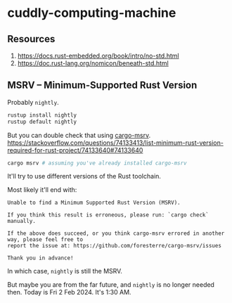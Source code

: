# cuddly-computing-machine

## Resources

1. https://docs.rust-embedded.org/book/intro/no-std.html
1. https://doc.rust-lang.org/nomicon/beneath-std.html 

## MSRV – Minimum-Supported Rust Version

Probably `nightly`.

```zsh
rustup install nightly
rustup default nightly
```

But you can double check that using [cargo-msrv](https://crates.io/crates/cargo-msrv).
https://stackoverflow.com/questions/74133413/list-minimum-rust-version-required-for-rust-project/74133640#74133640

```zsh
cargo msrv # assuming you've already installed cargo-msrv
```

It'll try to use different versions of the Rust toolchain.

Most likely it'll end with:

```text
Unable to find a Minimum Supported Rust Version (MSRV).

If you think this result is erroneous, please run: `cargo check` manually.

If the above does succeed, or you think cargo-msrv errored in another way, please feel free to
report the issue at: https://github.com/foresterre/cargo-msrv/issues

Thank you in advance!
```

In which case, `nightly` is still the MSRV.

But maybe you are from the far future, and `nightly` is no longer needed then.
Today is Fri 2 Feb 2024. It's 1:30 AM.
